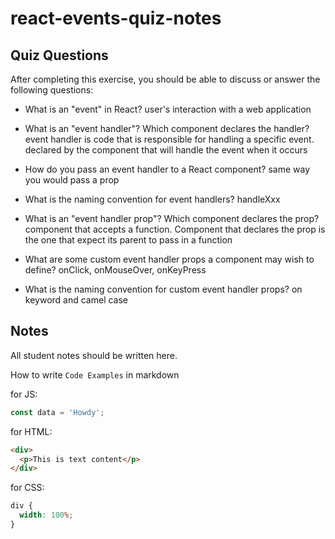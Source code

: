 # react-events-quiz-notes

## Quiz Questions

After completing this exercise, you should be able to discuss or answer the following questions:

- What is an "event" in React?
  user's interaction with a web application

- What is an "event handler"? Which component declares the handler?
  event handler is code that is responsible for handling a specific event. declared by the component that will handle the event when it occurs

- How do you pass an event handler to a React component?
  same way you would pass a prop

- What is the naming convention for event handlers?
  handleXxx

- What is an "event handler prop"? Which component declares the prop?
  component that accepts a function. Component that declares the prop is the one that expect its parent to pass in a function

- What are some custom event handler props a component may wish to define?
  onClick, onMouseOver, onKeyPress

- What is the naming convention for custom event handler props?
  on keyword and camel case

## Notes

All student notes should be written here.

How to write `Code Examples` in markdown

for JS:

```javascript
const data = 'Howdy';
```

for HTML:

```html
<div>
  <p>This is text content</p>
</div>
```

for CSS:

```css
div {
  width: 100%;
}
```

